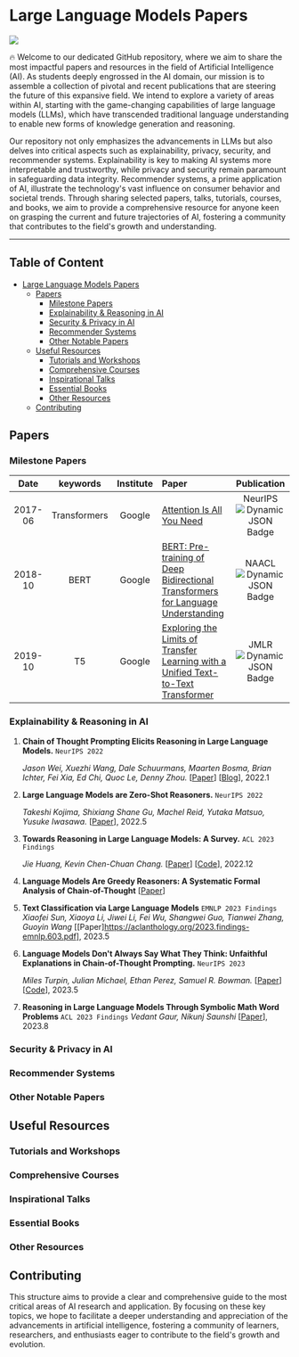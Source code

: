 # Large Language Models Papers

![](resources/image1.gif)

🔥 Welcome to our dedicated GitHub repository, where we aim to share the most impactful papers and resources in the field of Artificial Intelligence (AI). As students deeply engrossed in the AI domain, our mission is to assemble a collection of pivotal and recent publications that are steering the future of this expansive field. We intend to explore a variety of areas within AI, starting with the game-changing capabilities of large language models (LLMs), which have transcended traditional language understanding to enable new forms of knowledge generation and reasoning.

Our repository not only emphasizes the advancements in LLMs but also delves into critical aspects such as explainability, privacy, security, and recommender systems. Explainability is key to making AI systems more interpretable and trustworthy, while privacy and security remain paramount in safeguarding data integrity. Recommender systems, a prime application of AI, illustrate the technology's vast influence on consumer behavior and societal trends. Through sharing selected papers, talks, tutorials, courses, and books, we aim to provide a comprehensive resource for anyone keen on grasping the current and future trajectories of AI, fostering a community that contributes to the field's growth and understanding.

---

## Table of Content

- [Large Language Models Papers](#Large-Language-Models-Papers)
  - [Papers](#papers)
    - [Milestone Papers](#Milestone-Papers)
    - [Explainability & Reasoning in AI](#Explainability-&-Reasoning-in-AI)
    - [Security & Privacy in AI](#Security-&-Privacy-in-AI)
    - [Recommender Systems](#Recommender-Systems)
    - [Other Notable Papers](#Other-Notable-Papers)
  - [Useful Resources](#Useful-Resources)
    - [Tutorials and Workshops](#Tutorials-and-Workshops)
    - [Comprehensive Courses](#Comprehensive-Courses)
    - [Inspirational Talks](#Inspirational-Talks)
    - [Essential Books](#Essential-Books)
    - [Other Resources](#Other-Resources)
  - [Contributing](#Contributing)



## Papers

### Milestone Papers

|  Date  |       keywords       |    Institute    | Paper                                                                                                                                                                               | Publication |
| :-----: | :------------------: | :--------------: | :---------------------------------------------------------------------------------------------------------------------------------------------------------------------------------- | :---------: |
| 2017-06 |     Transformers     |      Google      | [Attention Is All You Need](https://arxiv.org/pdf/1706.03762.pdf)                                                                                                                      |   NeurIPS<br>  ![Dynamic JSON Badge](https://img.shields.io/badge/dynamic/json?url=https%3A%2F%2Fapi.semanticscholar.org%2Fgraph%2Fv1%2Fpaper%2F204e3073870fae3d05bcbc2f6a8e263d9b72e776%3Ffields%3DcitationCount&query=%24.citationCount&label=citation) |
| 2018-10 |         BERT         |      Google      | [BERT: Pre-training of Deep Bidirectional Transformers for Language Understanding](https://aclanthology.org/N19-1423.pdf)                                                              |    NAACL <br>![Dynamic JSON Badge](https://img.shields.io/badge/dynamic/json?url=https%3A%2F%2Fapi.semanticscholar.org%2Fgraph%2Fv1%2Fpaper%2Fdf2b0e26d0599ce3e70df8a9da02e51594e0e992%3Ffields%3DcitationCount&query=%24.citationCount&label=citation)    |
| 2019-10 |          T5          |      Google      | [Exploring the Limits of Transfer Learning with a Unified Text-to-Text Transformer](https://jmlr.org/papers/v21/20-074.html)                                                           |    JMLR<br>  ![Dynamic JSON Badge](https://img.shields.io/badge/dynamic/json?url=https%3A%2F%2Fapi.semanticscholar.org%2Fgraph%2Fv1%2Fpaper%2F3cfb319689f06bf04c2e28399361f414ca32c4b3%3Ffields%3DcitationCount&query=%24.citationCount&label=citation)  |




### Explainability & Reasoning in AI 
1. **Chain of Thought Prompting Elicits Reasoning in Large Language Models.** `NeurIPS 2022`

    *Jason Wei, Xuezhi Wang, Dale Schuurmans, Maarten Bosma, Brian Ichter, Fei Xia, Ed Chi, Quoc Le, Denny Zhou.* [[Paper](https://arxiv.org/abs/2201.11903)] [[Blog](https://ai.googleblog.com/2022/05/language-models-perform-reasoning-via.html)], 2022.1

1. **Large Language Models are Zero-Shot Reasoners.** `NeurIPS 2022`
   
    *Takeshi Kojima, Shixiang Shane Gu, Machel Reid, Yutaka Matsuo, Yusuke Iwasawa.* [[Paper](https://arxiv.org/abs/2205.11916)], 2022.5

1. **Towards Reasoning in Large Language Models: A Survey.** `ACL 2023 Findings`

    *Jie Huang, Kevin Chen-Chuan Chang.* [[Paper](https://arxiv.org/abs/2212.10403)] [[Code](https://github.com/jeffhj/LM-reasoning)], 2022.12

1. **Language Models Are Greedy Reasoners: A Systematic Formal Analysis of Chain-of-Thought** 
    [[Paper](https://arxiv.org/abs/2210.01240)]

1. **Text Classification via Large Language Models** `EMNLP 2023 Findings`
    *Xiaofei Sun, Xiaoya Li, Jiwei Li, Fei Wu, Shangwei Guo, Tianwei Zhang, Guoyin Wang* [[Paper]https://aclanthology.org/2023.findings-emnlp.603.pdf], 2023.5

1. **Language Models Don't Always Say What They Think: Unfaithful Explanations in Chain-of-Thought Prompting.** `NeurIPS 2023`

    *Miles Turpin, Julian Michael, Ethan Perez, Samuel R. Bowman.* [[Paper](https://arxiv.org/abs/2305.04388)] [[Code](https://github.com/milesaturpin/cot-unfaithfulness)], 2023.5

1. **Reasoning in Large Language Models Through Symbolic Math Word Problems** `ACL 2023 Findings`
    *Vedant Gaur, Nikunj Saunshi* [[Paper](https://arxiv.org/abs/2308.01906)], 2023.8


### Security & Privacy in AI

### Recommender Systems

### Other Notable Papers

## Useful Resources

### Tutorials and Workshops

### Comprehensive Courses

### Inspirational Talks

### Essential Books

### Other Resources

## Contributing

This structure aims to provide a clear and comprehensive guide to the most critical areas of AI research and application. By focusing on these key topics, we hope to facilitate a deeper understanding and appreciation of the advancements in artificial intelligence, fostering a community of learners, researchers, and enthusiasts eager to contribute to the field's growth and evolution.






